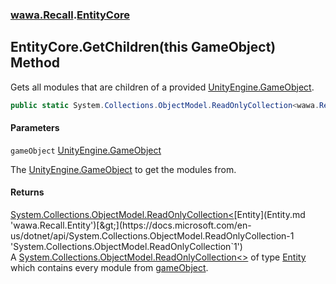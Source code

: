 ### [wawa.Recall](wawa.Recall.md 'wawa.Recall').[EntityCore](EntityCore.md 'wawa.Recall.EntityCore')

## EntityCore.GetChildren(this GameObject) Method

Gets all modules that are children of a provided [UnityEngine.GameObject](https://docs.microsoft.com/en-us/dotnet/api/UnityEngine.GameObject 'UnityEngine.GameObject').

```csharp
public static System.Collections.ObjectModel.ReadOnlyCollection<wawa.Recall.Entity> GetChildren(this GameObject gameObject);
```
#### Parameters

<a name='wawa.Recall.EntityCore.GetChildren(thisGameObject).gameObject'></a>

`gameObject` [UnityEngine.GameObject](https://docs.microsoft.com/en-us/dotnet/api/UnityEngine.GameObject 'UnityEngine.GameObject')

The [UnityEngine.GameObject](https://docs.microsoft.com/en-us/dotnet/api/UnityEngine.GameObject 'UnityEngine.GameObject') to get the modules from.

#### Returns
[System.Collections.ObjectModel.ReadOnlyCollection&lt;](https://docs.microsoft.com/en-us/dotnet/api/System.Collections.ObjectModel.ReadOnlyCollection-1 'System.Collections.ObjectModel.ReadOnlyCollection`1')[Entity](Entity.md 'wawa.Recall.Entity')[&gt;](https://docs.microsoft.com/en-us/dotnet/api/System.Collections.ObjectModel.ReadOnlyCollection-1 'System.Collections.ObjectModel.ReadOnlyCollection`1')  
A [System.Collections.ObjectModel.ReadOnlyCollection&lt;&gt;](https://docs.microsoft.com/en-us/dotnet/api/System.Collections.ObjectModel.ReadOnlyCollection-1 'System.Collections.ObjectModel.ReadOnlyCollection`1') of type [Entity](Entity.md 'wawa.Recall.Entity')  
which contains every module from [gameObject](EntityCore.GetChildren(GameObject).md#wawa.Recall.EntityCore.GetChildren(thisGameObject).gameObject 'wawa.Recall.EntityCore.GetChildren(this GameObject).gameObject').